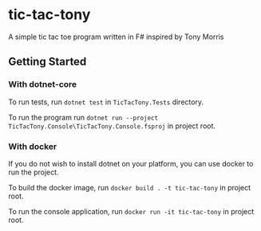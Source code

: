 # tic-tac-tony
A simple tic tac toe program written in F# inspired by Tony Morris

## Getting Started

### With dotnet-core

To run tests, run `dotnet test` in `TicTacTony.Tests` directory.

To run the program run `dotnet run --project TicTacTony.Console\TicTacTony.Console.fsproj` in project root.

### With docker

If you do not wish to install dotnet on your platform, you can use docker to run the project.

To build the docker image, run `docker build . -t tic-tac-tony` in project root.

To run the console application, run `docker run -it tic-tac-tony` in project root.
